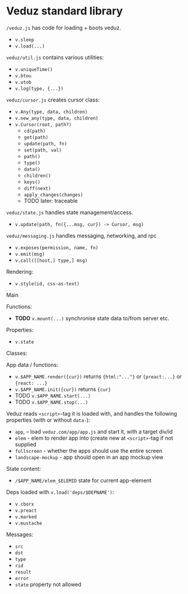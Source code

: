 # Veduz standard library


`/veduz.js` has code for loading + boots veduz.

- `v.sleep`
- `v.load(...)`

`veduz/util.js` contains various utilities:

- `v.uniqueTime()`
- `v.btou`
- `v.utob`
- `v.log(type, {...})`

`veduz/cursor.js` creates cursor class:

- `v.Any(type, data, children)`
- `v.new_any(type, data, children)`
- `v.Cursor(root, path?)`
    - `cd(path)`
    - `get(path)`
    - `update(path, fn)`
    - `set(path, val)`
    - `path()`
    - `type()`
    - `data()`
    - `children()`
    - `keys()`
    - `diff(next)`
    - `apply_changes(changes)`
    - TODO later: traceable

`veduz/state.js` handles state management/access.

- `v.update(path, fn({...msg, cur}) -> Cursor, msg)`

`veduz/messaging.js` handles messaging, networking, and rpc

- `v.exposes(permission, name, fn)`
- `v.emit(msg)`
- `v.call([[host,] type,] msg)`

Rendering:

- `v.style(id, css-as-text)`

Main


Functions:

- **TODO** `v.mount(...)` synchronise state data to/from server etc.

Properties:

- `v.state`

Classes:

App data / functions:

- `v.$APP_NAME.render({cur})` returns `{html:"..."}` or `{preact:...}` or `{react: ...}`
- `v.$APP_NAME.init({cur})` returns `{cur}`
- TODO `v.$APP_NAME.start(...)`
- TODO `v.$APP_NAME.stop(...)`

Veduz reads `<script>`-tag it is loaded with, and handles the following properties (with or without `data-`):

- `app`, – load `veduz.com/app/app.js` and start it, with a target div/id
- `elem` - elem to render app into (create new at `<script>`-tag if not supplied
- `fullscreen` - whether the apps should use the entire screen
- `landscape-mockup` - app should open in an app mockup view



State content:

- `/$APP_NAME/elem_$ELEMID` state for current app-element

Deps loaded with `v.load('deps/$DEPNAME')`:
- `v.cborx`
- `v.preact`
- `v.marked`
- `v.mustache`

Messages:

- `src`
- `dst`
- `type`
- `rid`
- `result`
- `error`
- `state` property not allowed

